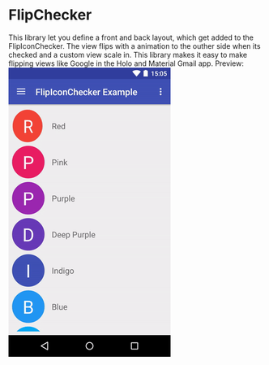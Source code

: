 # FlipChecker
This library let you define a front and back layout, which get added to the FlipIconChecker. The view flips with a animation to the outher side when its checked and a custom view scale in. This library makes it easy to make flipping views like Google in the Holo and Material Gmail app.
Preview:
![alt tag](/images/example_round.gif "Round Example")

